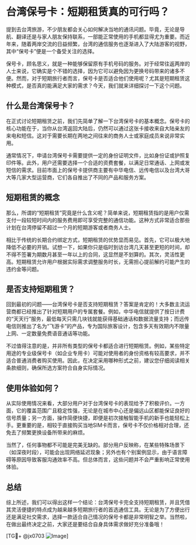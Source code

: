 # 台湾保号卡：短期租赁真的可行吗？

提到去台湾旅游，不少朋友都会关心如何解决当地的通讯问题。毕竟，无论是导航、翻译还是与家人朋友保持联系，一部能正常使用的手机都显得尤为重要。而近年来，随着两岸交流的日益频繁，台湾的通信服务也逐渐进入了大陆游客的视野，其中“保号卡”便是一个备受关注的选择。

保号卡，顾名思义，就是一种能够保留原有手机号码的服务。对于经常往返两岸的人士来说，它确实是个不错的选择，因为它可以避免因为更换号码带来的诸多不便。然而，对于短期旅行者而言，保号卡是否适合他们使用呢？尤其是短期租赁这种模式，是否真的能满足大家的需求？今天，我们就来详细探讨一下这个问题。

## 什么是台湾保号卡？

在正式讨论短期租赁之前，我们先简单了解一下台湾保号卡的基本概念。保号卡的核心功能在于，当你从台湾返回大陆后，仍然可以通过这张卡接收来自大陆亲友的来电和短信。这对于需要长期在两地之间往来的商务人士或家庭成员来说非常实用。

通常情况下，申请台湾保号卡需要提供一定的身份证明文件，比如身份证或护照复印件等。此外，用户还需要选择一个合适的资费套餐，以满足日常通话、上网或发短信的需求。目前市面上的保号卡提供商主要有中华电信、远传电信以及台湾大哥大等几家大型运营商，它们各自推出了不同的产品和服务方案。

## 短期租赁的概念

那么，所谓的“短期租赁”究竟是什么含义呢？简单来说，短期租赁指的是用户仅需支付一段较短时间内的服务费用即可享受完整的通信功能。这种方式非常适合那些计划在台湾停留不超过一个月的短期游客或者商务人士。

相比于传统的长期合约绑定方式，短期租赁的优势显而易见。首先，它可以极大地降低不必要的开销。试想一下，如果你只是临时到访台湾几天甚至更短的时间，却不得不签署为期数月甚至一年以上的合同，这显然是不划算的。其次，灵活性更高。短期租赁允许用户根据实际需求调整服务时长，无需担心提前解约可能产生的违约金等问题。

## 是否支持短期租赁？

回到最初的问题——台湾保号卡是否支持短期租赁？答案是肯定的！大多数主流运营商都已经推出了针对短期用户的专属套餐。例如，中华电信就提供了按日计费的“天天行”服务，最低每天只需几块钱就能获得基础通话和数据流量支持；而远传电信则推出了名为“飞游卡”的产品，专为国际旅客设计，包含多天有效期内不限量上网、一定数量免费语音通话等功能。

不过值得注意的是，并非所有类型的保号卡都适合进行短期租赁。例如，某些特定用途的专业级保号卡（如企业专用卡）可能对使用者的身份资格有较高要求，并不适合普通消费者购买使用。因此，在决定采用哪种形式之前，建议您仔细阅读相关条款细则，确保所选方案符合自身实际情况。

## 使用体验如何？

从实际使用情况来看，大部分用户对于台湾保号卡的表现给予了积极评价。一方面，它的覆盖范围广且稳定性强，无论是在城市中心还是偏远山区都能保证良好的信号质量；另一方面，操作简便快捷，即便是初次接触智能手机的新手也能轻松上手。更重要的是，相较于直接购买当地SIM卡而言，保号卡不仅价格相对合理，还免去了频繁更换设备所带来的麻烦。

当然了，任何事物都不可能是完美无缺的。部分用户反映称，在某些特殊场景下（如深夜时段），可能会出现网络延迟现象；另外也有个别案例显示，由于语言障碍等原因导致客服沟通效率不高。但总体而言，这些问题并不会严重影响正常使用体验。

## 总结

综上所述，我们可以得出这样一个结论：台湾保号卡完全支持短期租赁，并且凭借其灵活便捷的特点成为越来越多短期旅行者的首选通信工具。无论是为了方便出行还是满足社交需求，选择一款适合自己情况的保号卡都是非常明智之举。当然啦，在做出最终决定之前，大家还是要结合自身具体需求做好充分准备哦！

[TG💪+ @jx0703 ![Image](https://github.com/user-attachments/assets/dbca1d08-cadb-493c-b0ec-ad6f7a83f270)]